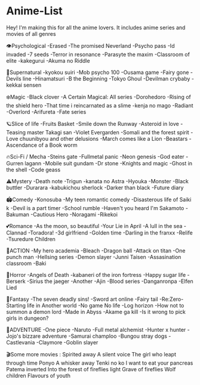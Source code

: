 # Anime-List
Hey! I'm making this for all the anime lovers. It includes anime series and movies of all genres

👁Psychological
-Erased
-The promised Neverland
-Psycho pass 
-Id invaded
-7 seeds
-Terror in resonance
-Parasyte the maxim
-Classroom of elite 
-kakegurui
-Akuma no Riddle

🔅Supernatural
-kyokou suiri
-Mob psycho 100
-Ousama game
-Fairy gone
-Devils line
-Hinamatsuri
-B the Beginning 
-Tokyo Ghoul 
-Devilman crybaby
-kekkai sensen

❄️Magic
-Black clover 
-A Certain Magical: All series
-Dorohedoro
-Rising of the shield hero
-That time i reincarnated as a slime 
-kenja no mago
-Radiant
-Overlord
-Arifureta
-Fate series

🪐Slice of life
-Fruits Basket
-Smile down the Runway
-Asteroid in love
-Teasing master Takagi san
-Violet Evergarden
-Somali and the forest spirit
-Love chuunibyou and other delusions
-March comes like a Lion
-Beastars
-Ascendance of a Book worm

🔥Sci-Fi / Mecha
-Steins gate
-Fullmetal panic
-Neon genesis
-God eater
-Gurren lagann
-Mobile suit gundam
-Dr stone
-Knights and magic
-Ghost in the shell
-Code geass

⚠️Mystery
-Death note
-Trigun
-kanata no Astra
-Hyouka 
-Monster
-Black buttler
-Durarara
-kabukichou sherlock
-Darker than black
-Future diary

🏟Comedy
-Konosuba
-My teen romantic comedy
-Disasterous life of Saiki k
-Devil is a part timer
-School rumble
-Haven't you heard I'm Sakamoto
-Bakuman
-Cautious Hero
-Noragami
-Rikekoi

 💕Romance
-As the moon, so beautiful
-Your Lie in April
-A lull in the sea
-Clannad
-Toradora!
-3d girlfriend
-Golden time
-Darling in the franxx
-Relife
-Tsuredure Children

🔫ACTION
-My hero academia
-Bleach
-Dragon ball
-Attack on titan
-One punch man
-Hellsing series
-Demon slayer
-Junni Taisen
-Assasination classroom
-Baki

🧟Horror
-Angels of Death
-kabaneri of the iron fortress
-Happy sugar life
-Berserk
-Sirius the jaeger
-Another
-Ajin
-Blood series
-Danganronpa
-Elfen Lied

 💫Fantasy
-The seven deadly sins!
-Sword art online 
-Fairy tail
-Re:Zero- Starting life in Another world
-No game No life
-Log horizon
-How not to summon a demon lord 
-Made in Abyss
-Akame ga kill
-Is it wrong to pick girls in dungeon?

🥳ADVENTURE
-One piece
-Naruto
-Full metal alchemist
-Hunter x hunter
-Jojo's bizzare adventure
-Samurai champloo
-Bungou stray dogs
-Castlevania
-Claymore
-Goblin slayer

🎬Some more movies :
Spirited away
A silent voice
The girl who leapt through time
Ponyo
A whisker away
Tenki no ko
I want to eat your pancreas
Patema inverted
Into the forest of fireflies light
Grave of fireflies
Wolf children
Flavours of youth
